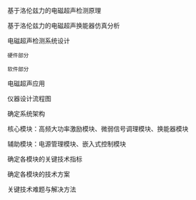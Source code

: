 基于洛伦兹力的电磁超声检测原理

基于洛伦兹力的电磁超声换能器仿真分析

电磁超声检测系统设计

    硬件部分

    软件部分

电磁超声应用

仪器设计流程图

确定系统架构

核心模块：高频大功率激励模块、微弱信号调理模块、换能器模块

辅助模块：电源管理模块、嵌入式控制模块

确定各模块的关键技术指标

确定各模块的技术方案

关键技术难题与解决方法
